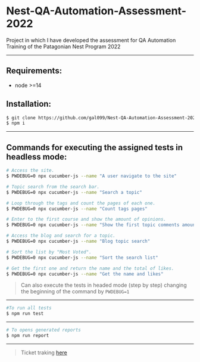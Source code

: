 # **Nest-QA-Automation-Assessment-2022**

Project in which I have developed the assessment for QA Automation Training of the Patagonian Nest Program 2022

---

## Requirements:

- node >=14

## Installation:

```bash
$ git clone https://github.com/gal099/Nest-QA-Automation-Assessment-2022.git
$ npm i
```

---

## Commands for executing the assigned tests in headless mode:

```bash
# Access the site.
$ PWDEBUG=0 npx cucumber-js --name "A user navigate to the site"

# Topic search from the search bar.
$ PWDEBUG=0 npx cucumber-js --name "Search a topic"

# Loop through the tags and count the pages of each one.
$ PWDEBUG=0 npx cucumber-js --name "Count tags pages"

# Enter to the first course and show the amount of opinions.
$ PWDEBUG=0 npx cucumber-js --name "Show the first topic comments amount"

# Access the blog and search for a topic.
$ PWDEBUG=0 npx cucumber-js --name "Blog topic search"

# Sort the list by "Most Voted".
$ PWDEBUG=0 npx cucumber-js --name "Sort the search list"

# Get the first one and return the name and the total of likes.
$ PWDEBUG=0 npx cucumber-js --name "Get the name and likes"
```

> Can also execute the tests in headed mode (step by step) changing the beginning of the command by `PWDEBUG=1`

---

```bash
#To run all tests
$ npm run test
```

---

```bash
# To opens generated reports
$ npm run report
```

---

> Ticket traking [here](https://app.clickup.com/3094033/v/s/49677462)
